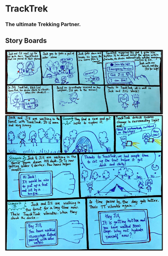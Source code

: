 # TrackTrek
### The ultimate Trekking Partner.

## Story Boards
[![Build Status](img/Picture1.png)]()
[![Build Status](img/Picture2.png)]()
